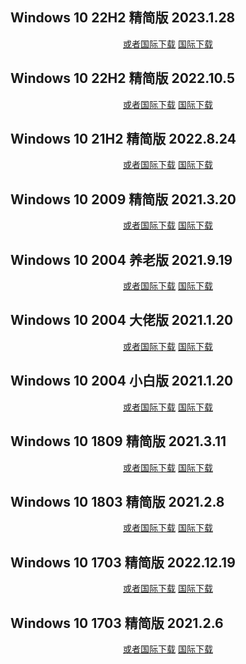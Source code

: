 ## Windows 10 22H2 精简版 2023.1.28

<p align="center">
    <!-- <a class="btn" rel="noopener noreferrer" href="https://download.fuibafuyu.net/123/System/Windows/Lite/Win10-22H2-Lite-Stable230128.iso">联通下载</a> -->
    <!-- <a class="btn" rel="noopener noreferrer" href="https://download.fuibafuyu.net/139/System/Windows/Lite/Win10-22H2-Lite-Stable230128.iso">移动下载</a> -->
    <a class="btn" rel="noopener noreferrer" href="https://download.fuibafuyu.net/Ali/System/Windows/Lite/Win10-22H2-Lite-Stable230128.iso">或者国际下载</a>
    <a class="btn" rel="noopener noreferrer" href="https://download.fuibafuyu.net/OD/System/Windows/Lite/Win10-22H2-Lite-Stable230128.iso">国际下载</a>
</p>

## Windows 10 22H2 精简版 2022.10.5

<p align="center">
    <!-- <a class="btn" rel="noopener noreferrer" href="https://download.fuibafuyu.net/123/System/Windows/Lite/Win10-22H2-Lite-Stable221005.iso">联通下载</a> -->
    <!-- <a class="btn" rel="noopener noreferrer" href="https://download.fuibafuyu.net/139/System/Windows/Lite/Win10-22H2-Lite-Stable221005.iso">移动下载</a> -->
    <a class="btn" rel="noopener noreferrer" href="https://download.fuibafuyu.net/Ali/System/Windows/Lite/Win10-22H2-Lite-Stable221005.iso">或者国际下载</a>
    <a class="btn" rel="noopener noreferrer" href="https://download.fuibafuyu.net/OD/System/Windows/Lite/Win10-22H2-Lite-Stable221005.iso">国际下载</a>
</p>

## Windows 10 21H2 精简版 2022.8.24

<p align="center">
    <!-- <a class="btn" rel="noopener noreferrer" href="https://download.fuibafuyu.net/123/System/Windows/Lite/Win10-21H2-Lite-Stable220824.iso">联通下载</a> -->
    <!-- <a class="btn" rel="noopener noreferrer" href="https://download.fuibafuyu.net/139/System/Windows/Lite/Win10-21H2-Lite-Stable220824.iso">移动下载</a> -->
    <a class="btn" rel="noopener noreferrer" href="https://download.fuibafuyu.net/Ali/System/Windows/Lite/Win10-21H2-Lite-Stable220824.iso">或者国际下载</a>
    <a class="btn" rel="noopener noreferrer" href="https://download.fuibafuyu.net/OD/System/Windows/Lite/Win10-21H2-Lite-Stable220824.iso">国际下载</a>
</p>

## Windows 10 2009 精简版 2021.3.20

<p align="center">
    <!-- <a class="btn" rel="noopener noreferrer" href="https://download.fuibafuyu.net/123/System/Windows/Lite/Win10-2009-Lite-ALPHA210320.iso">联通下载</a> -->
    <!-- <a class="btn" rel="noopener noreferrer" href="https://download.fuibafuyu.net/139/System/Windows/Lite/Win10-2009-Lite-ALPHA210320.iso">移动下载</a> -->
    <a class="btn" rel="noopener noreferrer" href="https://download.fuibafuyu.net/Ali/System/Windows/Lite/Win10-2009-Lite-ALPHA210320.iso">或者国际下载</a>
    <a class="btn" rel="noopener noreferrer" href="https://download.fuibafuyu.net/OD/System/Windows/Lite/Win10-2009-Lite-ALPHA210320.iso">国际下载</a>
</p>

## Windows 10 2004 养老版 2021.9.19

<p align="center">
    <!-- <a class="btn" rel="noopener noreferrer" href="https://download.fuibafuyu.net/123/System/Windows/Lite/Win10-2004-YangLao-210919.iso">联通下载</a> -->
    <!-- <a class="btn" rel="noopener noreferrer" href="https://download.fuibafuyu.net/139/System/Windows/Lite/Win10-2004-YangLao-210919.iso">移动下载</a> -->
    <a class="btn" rel="noopener noreferrer" href="https://download.fuibafuyu.net/Ali/System/Windows/Lite/Win10-2004-YangLao-210919.iso">或者国际下载</a>
    <a class="btn" rel="noopener noreferrer" href="https://download.fuibafuyu.net/OD/System/Windows/Lite/Win10-2004-YangLao-210919.iso">国际下载</a>
</p>

## Windows 10 2004 大佬版 2021.1.20

<p align="center">
    <!-- <a class="btn" rel="noopener noreferrer" href="https://download.fuibafuyu.net/123/System/Windows/Lite/Win10-2004-LAO-ALPHA210120.iso">联通下载</a> -->
    <!-- <a class="btn" rel="noopener noreferrer" href="https://download.fuibafuyu.net/139/System/Windows/Lite/Win10-2004-LAO-ALPHA210120.iso">移动下载</a> -->
    <a class="btn" rel="noopener noreferrer" href="https://download.fuibafuyu.net/Ali/System/Windows/Lite/Win10-2004-LAO-ALPHA210120.iso">或者国际下载</a>
    <a class="btn" rel="noopener noreferrer" href="https://download.fuibafuyu.net/OD/System/Windows/Lite/Win10-2004-LAO-ALPHA210120.iso">国际下载</a>
</p>

## Windows 10 2004 小白版 2021.1.20

<p align="center">
    <!-- <a class="btn" rel="noopener noreferrer" href="https://download.fuibafuyu.net/123/System/Windows/Lite/Win10-2004-BAI-ALPHA210120.iso">联通下载</a> -->
    <!-- <a class="btn" rel="noopener noreferrer" href="https://download.fuibafuyu.net/139/System/Windows/Lite/Win10-2004-BAI-ALPHA210120.iso">移动下载</a> -->
    <a class="btn" rel="noopener noreferrer" href="https://download.fuibafuyu.net/Ali/System/Windows/Lite/Win10-2004-BAI-ALPHA210120.iso">或者国际下载</a>
    <a class="btn" rel="noopener noreferrer" href="https://download.fuibafuyu.net/OD/System/Windows/Lite/Win10-2004-BAI-ALPHA210120.iso">国际下载</a>
</p>

## Windows 10 1809 精简版 2021.3.11

<p align="center">
    <!-- <a class="btn" rel="noopener noreferrer" href="https://download.fuibafuyu.net/123/System/Windows/Lite/Win10-1809-Lite-ALPHA210311.iso">联通下载</a> -->
    <!-- <a class="btn" rel="noopener noreferrer" href="https://download.fuibafuyu.net/139/System/Windows/Lite/Win10-1809-Lite-ALPHA210311.iso">移动下载</a> -->
    <a class="btn" rel="noopener noreferrer" href="https://download.fuibafuyu.net/Ali/System/Windows/Lite/Win10-1809-Lite-ALPHA210311.iso">或者国际下载</a>
    <a class="btn" rel="noopener noreferrer" href="https://download.fuibafuyu.net/OD/System/Windows/Lite/Win10-1809-Lite-ALPHA210311.iso">国际下载</a>
</p>

## Windows 10 1803 精简版 2021.2.8

<p align="center">
    <!-- <a class="btn" rel="noopener noreferrer" href="https://download.fuibafuyu.net/123/System/Windows/Lite/Win10-1803-Plus-ALPHA210208.iso">联通下载</a> -->
    <!-- <a class="btn" rel="noopener noreferrer" href="https://download.fuibafuyu.net/139/System/Windows/Lite/Win10-1803-Plus-ALPHA210208.iso">移动下载</a> -->
    <a class="btn" rel="noopener noreferrer" href="https://download.fuibafuyu.net/Ali/System/Windows/Lite/Win10-1803-Plus-ALPHA210208.iso">或者国际下载</a>
    <a class="btn" rel="noopener noreferrer" href="https://download.fuibafuyu.net/OD/System/Windows/Lite/Win10-1803-Plus-ALPHA210208.iso">国际下载</a>
</p>

## Windows 10 1703 精简版 2022.12.19

<p align="center">
    <!-- <a class="btn" rel="noopener noreferrer" href="https://download.fuibafuyu.net/123/System/Windows/Lite/Win10-1703-Lite-Stable221219.iso">联通下载</a> -->
    <!-- <a class="btn" rel="noopener noreferrer" href="https://download.fuibafuyu.net/139/System/Windows/Lite/Win10-1703-Lite-Stable221219.iso">移动下载</a> -->
    <a class="btn" rel="noopener noreferrer" href="https://download.fuibafuyu.net/Ali/System/Windows/Lite/Win10-1703-Lite-Stable221219.iso">或者国际下载</a>
    <a class="btn" rel="noopener noreferrer" href="https://download.fuibafuyu.net/OD/System/Windows/Lite/Win10-1703-Lite-Stable221219.iso">国际下载</a>
</p>

## Windows 10 1703 精简版 2021.2.6

<p align="center">
    <!-- <a class="btn" rel="noopener noreferrer" href="https://download.fuibafuyu.net/123/System/Windows/Lite/Win10-1703-Lite-ALPHA210206.iso">联通下载</a> -->
    <!-- <a class="btn" rel="noopener noreferrer" href="https://download.fuibafuyu.net/139/System/Windows/Lite/Win10-1703-Lite-ALPHA210206.iso">移动下载</a> -->
    <a class="btn" rel="noopener noreferrer" href="https://download.fuibafuyu.net/Ali/System/Windows/Lite/Win10-1703-Lite-ALPHA210206.iso">或者国际下载</a>
    <a class="btn" rel="noopener noreferrer" href="https://download.fuibafuyu.net/OD/System/Windows/Lite/Win10-1703-Lite-ALPHA210206.iso">国际下载</a>
</p>
